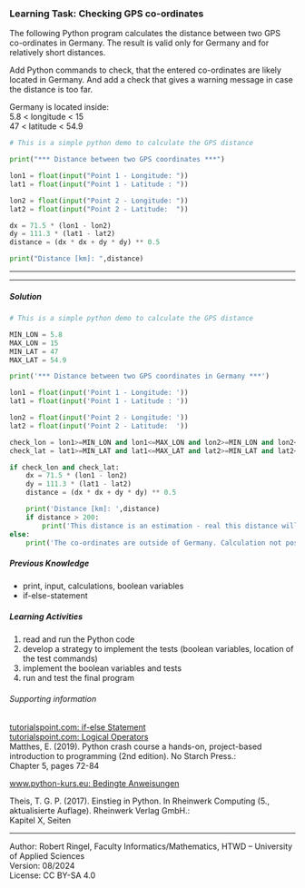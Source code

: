 ### Learning Task: Checking GPS co-ordinates

The following Python program calculates the distance between two GPS co-ordinates in Germany. 
The result is valid only for Germany and for relatively short distances.

Add Python commands to check, that the entered co-ordinates are likely located in Germany. And add a check that gives a warning message in case the distance is too far.

Germany is located inside:  
5.8 < longitude < 15  
47 < latitude < 54.9  

``` python
# This is a simple python demo to calculate the GPS distance 

print("*** Distance between two GPS coordinates ***")

lon1 = float(input("Point 1 - Longitude: "))
lat1 = float(input("Point 1 - Latitude : "))

lon2 = float(input("Point 2 - Longitude: "))
lat2 = float(input("Point 2 - Latitude:  "))

dx = 71.5 * (lon1 - lon2)
dy = 111.3 * (lat1 - lat2)
distance = (dx * dx + dy * dy) ** 0.5

print("Distance [km]: ",distance)
```

---------------------------------------
---------------------------------------

##### Solution

``` python
# This is a simple python demo to calculate the GPS distance 

MIN_LON = 5.8
MAX_LON = 15
MIN_LAT = 47
MAX_LAT = 54.9

print('*** Distance between two GPS coordinates in Germany ***')

lon1 = float(input('Point 1 - Longitude: '))
lat1 = float(input('Point 1 - Latitude : '))

lon2 = float(input('Point 2 - Longitude: '))
lat2 = float(input('Point 2 - Latitude:  '))

check_lon = lon1>=MIN_LON and lon1<=MAX_LON and lon2>=MIN_LON and lon2<=MAX_LON
check_lat = lat1>=MIN_LAT and lat1<=MAX_LAT and lat2>=MIN_LAT and lat2<=MAX_LAT

if check_lon and check_lat:
	dx = 71.5 * (lon1 - lon2)
	dy = 111.3 * (lat1 - lat2)
	distance = (dx * dx + dy * dy) ** 0.5

	print('Distance [km]: ',distance)
	if distance > 200:
		print('This distance is an estimation - real this distance will be longer.')
else:
	print('The co-ordinates are outside of Germany. Calculation not possible.')
```

##### Previous Knowledge

- print, input, calculations, boolean variables
- if-else-statement
  
##### Learning Activities

1) read and run the Python code
2) develop a strategy to implement the tests (boolean variables, location of the test commands)
3) implement the boolean variables and tests
4) run and test the final program


###### Supporting information

[tutorialspoint.com: if-else Statement](https://www.tutorialspoint.com/python/python_if_else.htm)  
[tutorialspoint.com: Logical Operators](https://www.tutorialspoint.com/python/python_logical_operators.htm)  
Matthes, E. (2019). Python crash course a hands-on, project-based introduction to programming (2nd edition). No Starch Press.:  
Chapter 5, pages 72-84  

[www.python-kurs.eu: Bedingte Anweisungen](https://python-kurs.eu/python3_bedingte_anweisungen.php)

Theis, T. G. P. (2017). Einstieg in Python. In Rheinwerk Computing (5., aktualisierte Auflage). Rheinwerk Verlag GmbH.:   
Kapitel X, Seiten 

----
[//]: # "Learning objective: Test and branch using if-else, use of boolean variables"
[//]: # "Topic: Controlling program execution"
[//]: # "Complexity: 2 - normal"
[//]: # "Task type: complition task"

Author: Robert Ringel, Faculty Informatics/Mathematics, HTWD – University of Applied Sciences  
Version: 08/2024            
License: CC BY-SA 4.0
